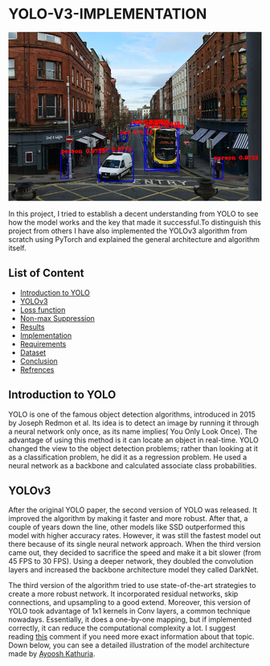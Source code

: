 # YOLO-V3-IMPLEMENTATION

![thumbnail](images/thumb.jpg)


In this project, I tried to establish a decent understanding from YOLO to see how the model works and the key that made it successful.To distinguish this project from others I have also implemented the YOLOv3 algorithm from scratch using PyTorch and explained the general architecture and algorithm itself.

## List of Content

- [Introduction to YOLO](#introduction-to-yolo)
- [YOLOv3](#YOLOv3)
- [Loss function](#loss-function)
- [Non-max Suppression](#son-max-suppression)
- [Results](#results)
- [Implementation](#implementation)
- [Requirements](#requirements)
- [Dataset](#dataset)
- [Conclusion](#conclusion)
- [Refrences](#refrences)


## Introduction to YOLO

YOLO is one of the famous object detection algorithms, introduced in 2015 by Joseph Redmon et al. Its idea is to detect an image by running it through a neural network only once, as its name implies( You Only Look Once). The advantage of using this method is it can locate an object in real-time. YOLO changed the view to the object detection problems; rather than looking at it as a classification problem, he did it as a regression problem. He used a neural network as a backbone and calculated associate class probabilities.


## YOLOv3

After the original YOLO paper, the second version of YOLO was released. It improved the algorithm by making it faster and more robust. After that, a couple of years down the line, other models like SSD outperformed this model with higher accuracy rates. However, it was still the fastest model out there because of its single neural network approach. When the third version came out, they decided to sacrifice the speed and make it a bit slower (from 45 FPS to 30 FPS). Using a deeper network, they doubled the convolution layers and increased the backbone architecture model they called DarkNet.

The third version of the algorithm tried to use state-of-the-art strategies to create a more robust network. It incorporated residual networks, skip connections, and upsampling to a good extend. Moreover, this version of YOLO took advantage of 1x1 kernels in Conv layers, a common technique nowadays. Essentially, it does a one-by-one mapping, but if implemented correctly, it can reduce the computational complexity a lot. I suggest reading [this](https://stats.stackexchange.com/questions/194142/what-does-1x1-convolution-mean-in-a-neural-network) comment if you need more exact information about that topic. Down below, you can see a detailed illustration of the model architecture made by [Ayoosh Kathuria](https://medium.com/@ayoosh).
